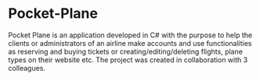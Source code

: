 # Pocket-Plane
Pocket Plane is an application developed in C# with the purpose to help the clients or administrators of an airline make accounts and use functionalities as reserving and buying tickets or creating/editing/deleting flights, plane types on their website etc. The project was created in collaboration with 3 colleagues.
